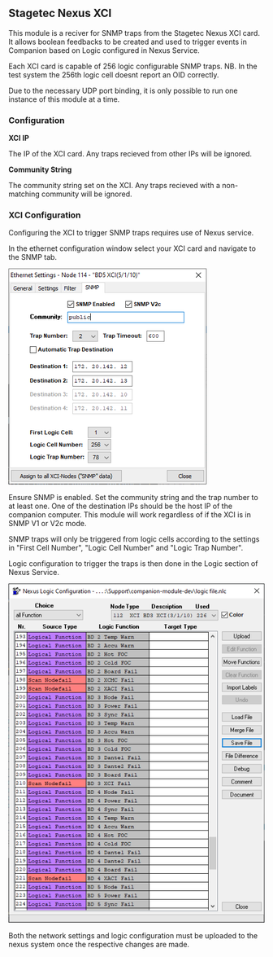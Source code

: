 ## Stagetec Nexus XCI

This module is a reciver for SNMP traps from the Stagetec Nexus XCI card. It allows boolean feedbacks to be created and used to trigger events in Companion based on Logic configured in Nexus Service.

Each XCI card is capable of 256 logic configurable SNMP traps. NB. In the test system the 256th logic cell doesnt report an OID correctly.

Due to the necessary UDP port binding, it is only possible to run one instance of this module at a time.

### Configuration

**XCI IP** 


The IP of the XCI card. Any traps recieved from other IPs will be ignored.

**Community String**


The community string set on the XCI. Any traps recieved with a non-matching community will be ignored.

### XCI Configuration
Configuring the XCI to trigger SNMP traps requires use of Nexus service.

In the ethernet configuration window select your XCI card and navigate to the SNMP tab.

![Network Configuration](images/xci-network-snmp.PNG)

Ensure SNMP is enabled. Set the community string and the trap number to at least one. One of the destination IPs should be the host IP of the companion computer.  This module will work regardless of if the XCI is in SNMP V1 or V2c mode.

SNMP traps will only be triggered from logic cells according to the settings in "First Cell Number", "Logic Cell Number" and "Logic Trap Number".

Logic configuration to trigger the traps is then done in the Logic section of Nexus Service. 

![Logic Configuration](images/nexus-logic.PNG)

Both the network settings and logic configuration must be uploaded to the nexus system once the respective changes are made.